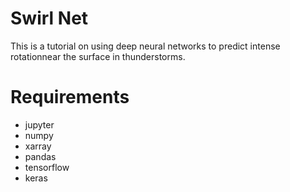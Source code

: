 # Swirl Net

This is a tutorial on using deep neural networks to predict intense rotationnear the surface in thunderstorms.

# Requirements

* jupyter
* numpy
* xarray
* pandas
* tensorflow
* keras
